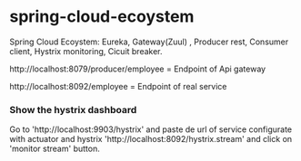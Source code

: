 # spring-cloud-ecoystem
Spring Cloud Ecoystem: Eureka, Gateway(Zuul) , Producer rest, Consumer client, Hystrix monitoring, Cicuit breaker.

 http://localhost:8079/producer/employee = Endpoint of Api gateway
 
 http://localhost:8092/employee = Endpoint of real service


### Show the hystrix dashboard

Go to 'http://localhost:9903/hystrix' and paste de url of service configurate with actuator and hystrix 'http://localhost:8092/hystrix.stream' and click on 'monitor stream' button.

